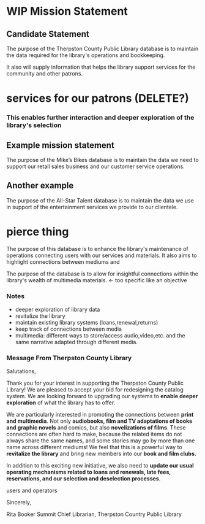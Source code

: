 # WIP Mission Statement

## Candidate Statement
The purpose of the Therpston County Public Library database is to maintain the data required for the library's operations and bookkeeping.

It also will supply information that helps the library support services for the community and other patrons.
# services for our patrons (DELETE?)

### This enables further interaction and deeper exploration of the library's selection

## Example mission statement
The purpose of the Mike’s Bikes database is to maintain the data we need to support our retail sales business and our customer service operations.

## Another example
The purpose of the All-Star Talent database is to maintain the data we use in support of the entertainment services we provide to our clientele.

# pierce thing
The purpose of this database is to enhance the library's maintenance of
operations connecting users with our services and materials.  It also aims to highlight connections between mediums and 

The purpose of the database is to allow for insightful connections within the library's wealth of multimedia materials. <- too specific like an objective


### Notes
- deeper exploration of library data
- revitalize the library
- maintain existing library systems (loans,renewal,returns)
- keep track of connections between media
- multimedia: different ways to store/access audio,video,etc.
  and the same narrative adapted through different media.

### Message From Therpston County Library
Salutations,

Thank you for your interest in supporting the Therpston County Public Library! We are pleased to accept your bid for redesigning the catalog system. We are looking forward to upgrading our systems to __enable deeper exploration__ of what the library has to offer.

We are particularly interested in promoting the connections between **print and multimedia**. Not only **audiobooks, film and TV adaptations of books and graphic novels** and comics, but also **novelizations of films**. These connections are often hard to make, because the related items do not always share the same names, and some stories may go by more than one name across different mediums! We feel that this is a powerful way to __revitalize the library__ and bring new members into our **book and film clubs.**

In addition to this exciting new initiative, we also need to **update our usual operating mechanisms related to loans and renewals, late fees, reservations, and our selection and deselection processes**.

users and operators

Sincerely,

Rita Booker Summit
Chief Librarian, Therpston Country Public Library